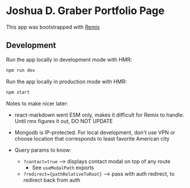 # Joshua D. Graber Portfolio Page

This app was bootstrapped with [Remix](https://remix.run/docs)

## Development

Run the app locally in development mode with HMR:

```sh
npm run dev
```

Run the app locally in production mode with HMR:

```sh
npm start
```

Notes to make nicer later:

- react-markdown went ESM only, makes it difficult for Remix to handle. Until rmx figures it out, DO NOT UPDATE
- Mongodb is IP-protected. For local development, don't use VPN or choose location that corresponds to least favorite American city

- Query params to know:
  - `?contact=true` --> displays contact modal on top of any route
    - See `useModalPath` exports
  - `?redirect={pathRelativeToRoot}` --> pass with auth redirect, to redirect back from auth
